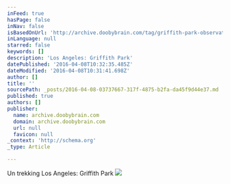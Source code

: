 ```yaml
---
inFeed: true
hasPage: false
inNav: false
isBasedOnUrl: 'http://archive.doobybrain.com/tag/griffith-park-observatory/'
inLanguage: null
starred: false
keywords: []
description: 'Los Angeles: Griffith Park'
datePublished: '2016-04-08T10:32:35.485Z'
dateModified: '2016-04-08T10:31:41.698Z'
author: []
title: ''
sourcePath: _posts/2016-04-08-03737667-317f-4875-b2fa-da45f9d44e37.md
published: true
authors: []
publisher:
  name: archive.doobybrain.com
  domain: archive.doobybrain.com
  url: null
  favicon: null
_context: 'http://schema.org'
_type: Article

---
```

Un trekking Los Angeles: Griffith Park
![](http://files.doobybrain.com/wp-content/uploads/2011/05/LA-Griffith-Park.jpg)